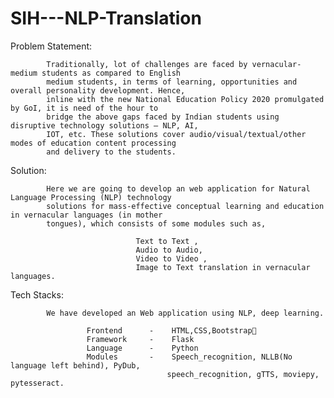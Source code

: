 # SIH---NLP-Translation

Problem Statement:

            Traditionally, lot of challenges are faced by vernacular-medium students as compared to English 
            medium students, in terms of learning, opportunities and overall personality development. Hence, 
            inline with the new National Education Policy 2020 promulgated by GoI, it is need of the hour to 
            bridge the above gaps faced by Indian students using disruptive technology solutions – NLP, AI, 
            IOT, etc. These solutions cover audio/visual/textual/other modes of education content processing 
            and delivery to the students.
            
Solution:

            Here we are going to develop an web application for Natural Language Processing (NLP) technology 
            solutions for mass-effective conceptual learning and education in vernacular languages (in mother 
            tongues), which consists of some modules such as, 

                                Text to Text , 
                                Audio to Audio, 
                                Video to Video , 
                                Image to Text translation in vernacular languages.

Tech Stacks:

            We have developed an Web application using NLP, deep learning.
            
                     Frontend      -    HTML,CSS,Bootstrap                   
                     Framework     -    Flask
                     Language      -    Python
                     Modules       -    Speech_recognition, NLLB(No language left behind), PyDub, 
                                       speech_recognition, gTTS, moviepy, pytesseract.



    
